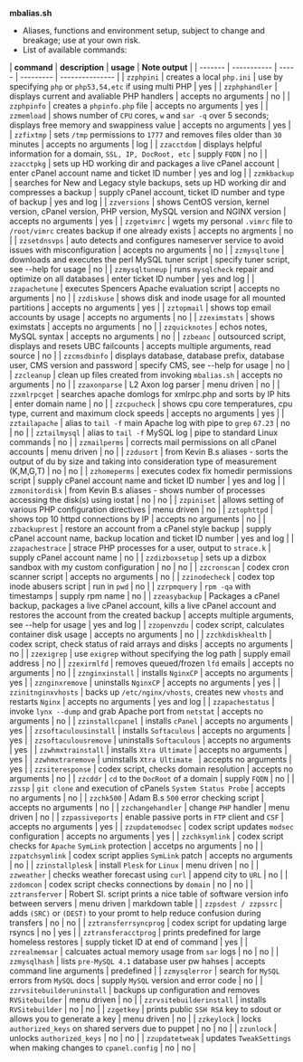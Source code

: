 **mbalias.sh**
- Aliases, functions and environment setup, subject to change and breakage; use
at your own risk.  
- List of available commands:

| **command** | **description** | **usage** | **Note output** |
| ------- | ----------- | ----- | --------- | --------------- |
| `zzphpini` | creates a local `php.ini` | use by specifying `php` or `php53,54,etc` if using multi PHP | yes |
| `zzphphandler` | displays current and avaliable PHP handlers | accepts no arguments | no |
| `zzphpinfo` | creates a `phpinfo.php` file | accepts no arguments | yes |
| `zzmemload` | shows number of `CPU` cores, `w` and `sar -q` over 5 seconds; displays free memory and swappiness value | accepts no arguments | yes |
| `zzfixtmp` | sets `/tmp` permissions to `1777` and removes files older than `30` minutes | accepts no arguments | log |
| `zzacctdom` | displays helpful information for a domain, `SSL, IP, DocRoot, etc` | supply `FQDN` | no |
| `zzacctpkg` | sets up HD working dir and packages a live cPanel account | enter cPanel account name and ticket ID number | yes and log |
| `zzmkbackup` | searches for New and Legacy style backups, sets up HD working dir and compresses a backup | supply cPanel account, ticket ID number and type of backup | yes and log |
| `zzversions` | shows CentOS version, kernel version, cPanel version, PHP version, MySQL version and NGINX version | accepts no arguments | yes |
| `zzgetvimrc` | wgets my personal `.vimrc` file to `/root/vimrc` creates backup if one already exists | accepts no argments | no |
| `zzsetdnsvps` | auto detects and configures nameserver service to avoid issues with misconfiguration | accepts no arguments | no |
| `zzmysqltune` | downloads and executes the perl MySQL tuner script | specify tuner script, see --help for usage | no |
| `zzmysqltuneup` | runs `mysqlcheck` repair and optimize on all databases | enter ticket ID number | yes and log |
| `zzapachetune` | executes Spencers Apache evaluation script | accepts no arguments | no |
| `zzdiskuse` | shows disk and inode usage for all mounted partitions | accepts no arguments | yes |
| `zztopmail` | shows top email accounts by usage | accepts no arguments | no |
| `zzeximstats` | shows eximstats | accepts no arguments | no |
| `zzquicknotes` | echos notes, MySQL syntax | accepts no arguments | no |
| `zzbeanc` | outsourced script, displays and resets UBC failcounts | accepts multiple arguments, read source | no |
| `zzcmsdbinfo` | displays database, database prefix, database user, CMS version and password | specify CMS, see --help for usage | no |
| `zzcleanup` | clean up files created from invoking `mbalias.sh` | accepts no arguments | no |
| `zzaxonparse` | L2 Axon log parser | menu driven | no |
| `zzxmlrpcget` | searches apache domlogs for xmlrpc.php and sorts by IP hits | enter domain name | no |
| `zzcpucheck` | shows cpu core temperatures, cpu type, current and maximum clock speeds | accepts no arguments | yes |
| `zztailapache` | alias to `tail -f` main Apache log with pipe to `grep` `67.23` | no | no |
| `zztailmysql` | alias to `tail -f` MySQL log | pipe to standard Linux commands | no |
| `zzmailperms` | corrects mail permissions on all cPanel accounts | menu driven | no |
| `zzdusort` | from Kevin B.s aliases - sorts the output of du by size and taking into consideration type of measurement (K,M,G,T) | no | no |
| `zzhomeperms` | executes codex fix homedir permissions script | supply cPanel account name and ticket ID number | yes and log |
| `zzmonitordisk` | from Kevin B.s aliases - shows number of processes accessing the disk(s) using iostat | no | no |
| `zzpiniset` | allows setting of various PHP configuration directives | menu driven | no |
| `zztophttpd` | shows top 10 httpd connections by IP | accepts no arguments | no |
| `zzbackuprest` | restore an account from a cPanel style backup | supply cPanel account name, backup location and ticket ID number | yes and log |
| `zzapachestrace` | strace PHP processes for a user, output to `strace.k` | supply cPanel account name | no |
| `zzdizboxsetup` | sets up a dizbox sandbox with my custom configuration | no | no |
| `zzcronscan` | codex cron scanner script | accepts no arguments | no |
| `zzinodecheck` | codex top inode abusers script | run in `pwd` | no |
| `zzrpmquery` | `rpm -qa` with timestamps | supply rpm name | no |
| `zzeasybackup` | Packages a cPanel backup, packages a live cPanel account, kills a live cPanel account and restores the account from the created backup | accepts multiple arguments, see --help for usage | yes and log |
| `zzopenvzdu` | codex script, calculates container disk usage | accepts no arguments | no |
| `zzchkdiskhealth` | codex script, check status of raid arrays and disks | accepts no arguments | no |
| `zzexigrep` | use `exigrep` without specifying the log path | supply email address | no |
| `zzexirmlfd` | removes queued/frozen `lfd` emails | accepts no arguments | no |
| `zznginxinstall` | installs `NginxCP` | accepts no arguments | yes |
| `zznginxremove` | uninstalls `NginxCP` | accepts no arguments | yes |
| `zzinitnginxvhosts` | backs up `/etc/nginx/vhosts`, creates new `vhosts` and restarts `Nginx` | accepts no arguments | yes and log |
| `zzapachestatus` | invoke `lynx --dump` and grab Apache port from `netstat` | accepts no arguments | no |
| `zzinstallcpanel` | installs `cPanel` | accepts no arguments | yes |
| `zzsoftaculousinstall` | installs `Softaculous` | accepts no arguments | yes |
| `zzsoftaculousremove` | uninstalls `Softaculous` | accepts no arguments | yes |
| `zzwhmxtrainstall` | installs `Xtra Ultimate` | accepts no arguments | yes |
| `zzwhmxtraremove` | uninstalls `Xtra Ultimate ` | accepts no arguments | yes |
| `zzsiteresponse` | codex script, checks domain resolution | accepts no arguments | no |
| `zzcddr` | `cd` to the `DocRoot` of a domain | supply `FQDN` | no |
| `zzssp` | `git clone` and execution of cPanels `System Status Probe` | accepts no arguments | no |
| `zzchk500` | Adam B.s `500` error checking script | accepts no arguments | no |
| `zzchangehandler` | change `PHP` handler | menu driven | no |
| `zzpassiveports` | enable passive ports in `FTP` client and `CSF` | accepts no arguments | yes |
| `zzupdatemodsec` | codex script updates `modsec` configuration | accepts no arguments | yes |
| `zzchksymlink` | codex script checks for `Apache` `SymLink` protection | accetps no arguments | no |
| `zzpatchsymlink` | codex script applies `SymLink` patch | accepts no arguments | no |
| `zzinstallplesk` | install `Plesk` for `Linux` | menu driven | no |
| `zzweather` | checks weather forecast using `curl` | append city to `URL` | no |
| `zzdomcon` | codex script checks connections by `domain` | no | no |
| `zztransferver` | Robert Sl. script prints a nice table of software version info between servers | menu driven | markdown table |
| `zzpsdest / zzpssrc` | adds `(SRC)` or `(DEST)` to your promt to help reduce confusion during transfers | no | no |
| `zztransferrsyncprog` | codex script for updating large rsyncs | no | yes |
| `zztransferacctprog` | prints predefined for large homeless restores | supply ticket ID at end of command | yes |
| `zzrealmemsar` | calcuates actual memory usage from `sar` logs | no | no |
| `zzmysqlhash` | lists `pre-MySQL 4.1` database user pw hahses | accepts command line arguments | predefined |
| `zzmysqlerror` | search for `MySQL` errors from `MySQL` docs | supply `MySQL` version and error code | no |
| `zzrvsitebuilderuninstall` | backups up configuration and removes `RVSitebuilder` | menu driven | no |
| `zzrvsitebuilderinstall` | installs `RVSitebuilder` | no | no |
| `zzgetkey` | prints public `SSH RSA` key to sdout or allows you to generate a key | menu driven | no |
| `zzkeylock` | locks `authorized_keys` on shared servers due to puppet | no | no |
| `zzunlock` | unlocks `authorized_keys` | no | no |
| `zzupdatetweak` | updates `TweakSettings` when making changes to `cpanel.config` | no | no |
